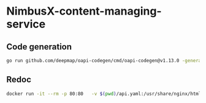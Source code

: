 # NimbusX-content-managing-service

## Code generation

````bash
go run github.com/deepmap/oapi-codegen/cmd/oapi-codegen@v1.13.0 -generate gin -package api -o internal/api/api.go api.yaml
````

## Redoc

````bash
docker run -it --rm -p 80:80   -v $(pwd)/api.yaml:/usr/share/nginx/html/swagger.yaml   -e SPEC_URL=swagger.yaml redocly/redoc
````
